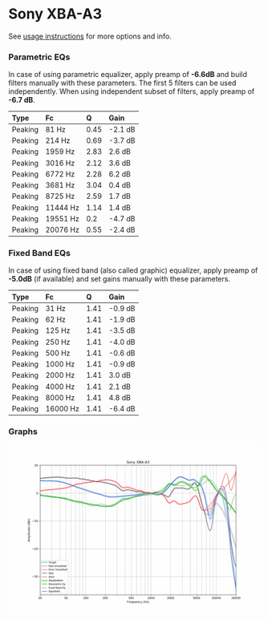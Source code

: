 # Sony XBA-A3
See [usage instructions](https://github.com/jaakkopasanen/AutoEq#usage) for more options and info.

### Parametric EQs
In case of using parametric equalizer, apply preamp of **-6.6dB** and build filters manually
with these parameters. The first 5 filters can be used independently.
When using independent subset of filters, apply preamp of **-6.7 dB**.

| Type    | Fc       |    Q | Gain    |
|:--------|:---------|:-----|:--------|
| Peaking | 81 Hz    | 0.45 | -2.1 dB |
| Peaking | 214 Hz   | 0.69 | -3.7 dB |
| Peaking | 1959 Hz  | 2.83 | 2.6 dB  |
| Peaking | 3016 Hz  | 2.12 | 3.6 dB  |
| Peaking | 6772 Hz  | 2.28 | 6.2 dB  |
| Peaking | 3681 Hz  | 3.04 | 0.4 dB  |
| Peaking | 8725 Hz  | 2.59 | 1.7 dB  |
| Peaking | 11444 Hz | 1.14 | 1.4 dB  |
| Peaking | 19551 Hz | 0.2  | -4.7 dB |
| Peaking | 20076 Hz | 0.55 | -2.4 dB |

### Fixed Band EQs
In case of using fixed band (also called graphic) equalizer, apply preamp of **-5.0dB**
(if available) and set gains manually with these parameters.

| Type    | Fc       |    Q | Gain    |
|:--------|:---------|:-----|:--------|
| Peaking | 31 Hz    | 1.41 | -0.9 dB |
| Peaking | 62 Hz    | 1.41 | -1.9 dB |
| Peaking | 125 Hz   | 1.41 | -3.5 dB |
| Peaking | 250 Hz   | 1.41 | -4.0 dB |
| Peaking | 500 Hz   | 1.41 | -0.6 dB |
| Peaking | 1000 Hz  | 1.41 | -0.9 dB |
| Peaking | 2000 Hz  | 1.41 | 3.0 dB  |
| Peaking | 4000 Hz  | 1.41 | 2.1 dB  |
| Peaking | 8000 Hz  | 1.41 | 4.8 dB  |
| Peaking | 16000 Hz | 1.41 | -6.4 dB |

### Graphs
![](./Sony%20XBA-A3.png)